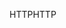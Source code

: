 <span data-ttu-id="12181-101">HTTP</span><span class="sxs-lookup"><span data-stu-id="12181-101">HTTP</span></span>